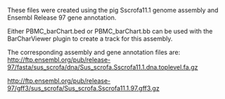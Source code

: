 These files were created using the pig Sscrofa11.1 genome assembly and Ensembl Release 97 gene annotation.

Either PBMC_barChart.bed or PBMC_barChart.bb can be used with the BarCharViewer plugin to create a track for this assembly.

The corresponding assembly and gene annotation files are:
http://ftp.ensembl.org/pub/release-97/fasta/sus_scrofa/dna/Sus_scrofa.Sscrofa11.1.dna.toplevel.fa.gz

http://ftp.ensembl.org/pub/release-97/gff3/sus_scrofa/Sus_scrofa.Sscrofa11.1.97.gff3.gz
